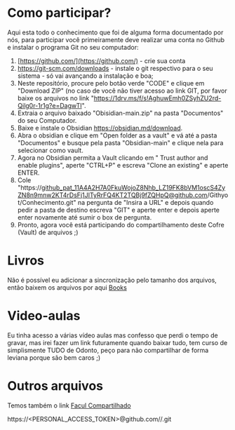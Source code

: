 # Como participar?

Aqui esta todo o conhecimento que foi de alguma forma documentado por nós, para participar você primeiramente deve realizar uma conta no Github e instalar o programa Git no seu computador:
1. [https://github.com/](https://github.com/) - crie sua conta
2. https://git-scm.com/downloads - instale o git respectivo para o seu sistema - só vai avançando a instalação e boa;
3. Neste repositório, procure pelo botão verde "CODE" e clique em "Download ZIP" (no caso de você não tiver acesso ao link GIT, por favor baixe os arquivos no link "https://1drv.ms/f/s!AghuwEmh0ZSyhZU2rd-Qilg0r-1r1g?e=DagwTI".
4. Extraia o arquivo baixado "Obisidian-main.zip" na pasta "Documentos" do seu Computador.
6. Baixe e instale o Obsidian https://obsidian.md/download.
7. Abra o obsidian e clique em "Open folder as a vault" e vá até a pasta "Documentos" e busque pela pasta "Obsidian-main" e clique nela para selecionar como vault.
8.  Agora no Obsidian permita a Vault clicando em " Trust author and enable plugins", aperte "CTRL+P" e escreva "Clone an existing" e aperte ENTER.
9. Cole "https://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@github.com/Githyot/Conhecimento.git" na pergunta de "Insira a URL" e depois quando pedir a pasta de destino escreva "GIT" e aperte enter e depois aperte enter novamente até sumir o box de pergunta.
10. Pronto, agora você está participando do compartilhamento deste Cofre (Vault) de arquivos ;)
# Livros
Não é possível eu adicionar a sincronização pelo tamanho dos arquivos, então baixem os arquivos por aqui
[Books](https://1drv.ms/f/s!AghuwEmh0ZSyhMoiQJhvSex379ITdg?e=HJLpIY)
# Video-aulas
Eu tinha acesso a várias vídeo aulas mas confesso que perdi o tempo de gravar, mas irei fazer um link futuramente quando baixar tudo, tem curso de simplismente TUDO de Odonto, peço para não compartilhar de forma leviana porque são bem caros ;)
# Outros arquivos
Temos também o link [Facul Compartilhado](https://1drv.ms/f/s!Ag3yfrOVl8CXgZhoPpxlbvjVJxTlKw?e=XjtP2u)

https://<PERSONAL_ACCESS_TOKEN>@github.com/<USERNAME>/<REPO>.git
